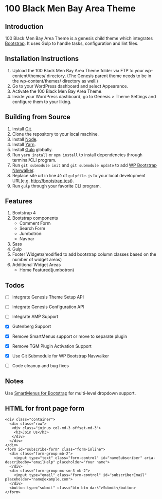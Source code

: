 # 100 Black Men Bay Area Theme

## Introduction

100 Black Men Bay Area Theme is a genesis child theme which integrates [Bootstrap](http://getbootstrap.com/). It uses Gulp to handle tasks, configuration and lint files.

## Installation Instructions

1. Upload the 100 Black Men Bay Area Theme folder via FTP to your wp-content/themes/ directory. (The Genesis parent theme needs to be in the wp-content/themes/ directory as well.)
2. Go to your WordPress dashboard and select Appearance.
3. Activate the 100 Black Men Bay Area Theme.
4. Inside your WordPress dashboard, go to Genesis > Theme Settings and configure them to your liking.

## Building from Source

1. Install [Git](https://git-scm.com/).
2. Clone the repository to your local machine.
3. Install [Node](https://nodejs.org/en/).
4. Install [Yarn](https://yarnpkg.com).
5. Install [Gulp](https://gulpjs.com/) globally.
6. Run `yarn install` or `npm install` to install dependencies through terminal/CLI program.
7. Run `git submodule init` and `git submodule update` to add [WP Bootstrap Navwalker](https://github.com/twittem/wp-bootstrap-navwalker).
8. Replace site url in line `49` of `gulpfile.js` to your local development URL(e.g. http://bootstrap.test).
9. Run `gulp` through your favorite CLI program.

## Features

1. Bootstrap 4
2. Bootstrap components
	* Comment Form
	* Search Form
	* Jumbotron
	* Navbar
3. Sass
4. Gulp
5. Footer Widgets(modified to add bootstrap column classes based on the number of widget areas)
6. Additional Widget Areas
	* Home Featured(jumbotron)

## Todos

- [ ] Integrate Genesis Theme Setup API
- [ ] Integrate Genesis Configuration API
- [ ] Integrate AMP Support
- [x] Gutenberg Support
- [x] Remove SmartMenus support or move to separate plugin
- [x] Remove TGM Plugin Activation Support
- [x] Use Git Submodule for WP Bootstrap Navwalker
- [ ] Code cleanup and bug fixes


## Notes

Use [SmartMenus for Bootstrap](https://github.com/webdevsuperfast/ra-smartmenus-bootstrap) for multi-level dropdown support.

## HTML for front page form

```
<div class="container">
  <div class="row">
   <div class="joinus col-md-3 offset-md-3">
    <h3>Join Us</h3>
   </div>
  </div>
</div>
<form id="subscribe-form" class="form-inline">
  <div class="form-group mb-2">
    <input type="text" class="form-control" id="nameSubscriber" aria-describedby="emailHelp" placeholder="Your name">
  </div>
  <div class="form-group mx-sm-3 mb-2">
    <input type="email" class="form-control" id="subscriberEmail" placeholder="name@example.com">
  </div>
  <button type="submit" class="btn btn-dark">Submit</button>
</form>
```
